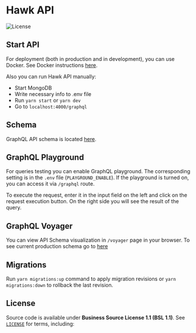 # Hawk API

![License](https://img.shields.io/badge/license-BSL--1.1-orange)

## Start API
For deployment (both in production and in development), you can use Docker.
See Docker instructions [here](DOCKER.md).

Also you can run Hawk API manually:
- Start MongoDB
- Write necessary info to .env file
- Run `yarn start` or `yarn dev`
- Go to `localhost:4000/graphql`

## Schema

GraphQL API schema is located [here](src/typeDefs).

## GraphQL Playground
For queries testing you can enable GraphQL playground.
The corresponding setting is in the `.env` file (`PLAYGROUND_ENABLE`).
If the playground is turned on, you can access it via `/graphql` route.

To execute the request, enter it in the input field on the left and click on the request execution button.
On the right side you will see the result of the query.

## GraphQL Voyager
You can view API Schema visualization in `/voyager` page in your browser. To see current production schema go to [here](https://api.beta.hawk.so/voyager)

## Migrations

Run `yarn migrations:up` command to apply migration revisions or
`yarn migrations:down` to rollback the last revision.

## License

Source code is available under **Business Source License 1.1 (BSL 1.1)**.
See [`LICENSE`](./LICENSE) for terms, including:
